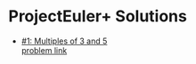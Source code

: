 #  ProjectEuler+ Solutions

-  [#1: Multiples of 3 and 5](https://github.com/ShaadyEmad/HackerRank-Python-Solutions/blob/main/Contests/ProjectEuler%2B/%23001:%20Multiples%20of%203%20and%205.py)\
[problem link](https://www.hackerrank.com/contests/projecteuler/challenges/euler001/problem?isFullScreen=true)


